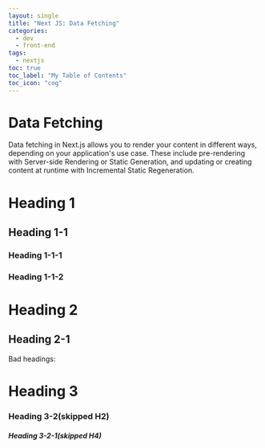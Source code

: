 ```yaml
---
layout: single
title: "Next JS: Data Fetching"
categories:
  - dev 
  - front-end
tags:
  - nextjs
toc: true
toc_label: "My Table of Contents"
toc_icon: "cog"
---
```


# Data Fetching

Data fetching in Next.js allows you to render your content in different ways, depending on your application's use case. 
These include pre-rendering with Server-side Rendering or Static Generation, and updating or creating content at runtime with Incremental Static Regeneration.

# Heading 1
## Heading 1-1
### Heading 1-1-1
### Heading 1-1-2
# Heading 2
## Heading 2-1

Bad headings:

# Heading 3
### Heading 3-2(skipped H2)
##### Heading 3-2-1(skipped H4)